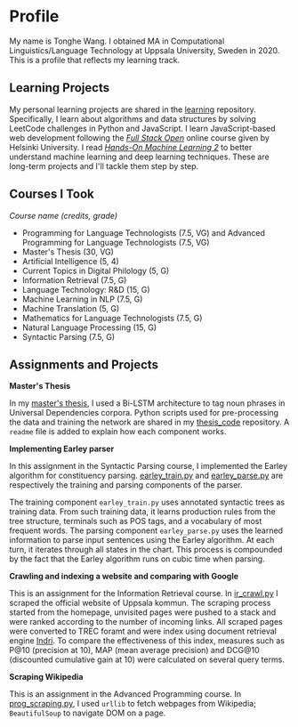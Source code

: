 # Profile

My name is Tonghe Wang. I obtained MA in Computational Linguistics/Language Technology at Uppsala University, Sweden in 2020. This is a profile that reflects my learning track.

## Learning Projects

My personal learning projects are shared in the [learning](https://github.com/t0nghe/learning) repository. Specifically, I learn about algorithms and data structures by solving LeetCode challenges in Python and JavaScript. I learn JavaScript-based web development following the *[Full Stack Open](https://fullstackopen.com/en/)* online course given by Helsinki University. I read *[Hands-On Machine Learning 2](https://www.oreilly.com/library/view/hands-on-machine-learning/9781492032632/)* to better understand machine learning and deep learning techniques. These are long-term projects and I'll tackle them step by step.

## Courses I Took

*Course name (credits, grade)*

* Programming for Language Technologists (7.5, VG) and Advanced Programming for Language Technologists (7.5, VG)
* Master's Thesis (30, VG)
* Artificial Intelligence (5, 4)
* Current Topics in Digital Philology (5, G)
* Information Retrieval (7.5, G)
* Language Technology: R&D (15, G)
* Machine Learning in NLP (7.5, G)
* Machine Translation (5, G)
* Mathematics for Language Technologists (7.5, G)
* Natural Language Processing (15, G)
* Syntactic Parsing (7.5, G)

## Assignments and Projects

**Master's Thesis**

In my [master's thesis](https://www.diva-portal.org/smash/record.jsf?pid=diva2%3A1438674&dswid=-1934), I used a Bi-LSTM architecture to tag noun phrases in Universal Dependencies corpora. Python scripts used for pre-processing the data and training the network are shared in my [thesis_code](/thesis) repository. A `readme` file is added to explain how each component works.

**Implementing Earley parser**

In this assignment in the Syntactic Parsing course, I implemented the Earley algorithm for constituency parsing. [earley_train.py](assignments/earley_train.py) and [earley_parse.py](assignments/earley_parse.py) are respectively the training and parsing components of the parser. 

The training component `earley_train.py` uses annotated syntactic trees as training data. From such training data, it learns production rules from the tree structure, terminals such as POS tags, and a vocabulary of most frequent words. The parsing component `earley_parse.py` uses the learned information to parse input sentences using the Earley algorithm. At each turn, it iterates through all states in the chart. This process is compounded by the fact that the Earley algorithm runs on cubic time when parsing.

**Crawling and indexing a website and comparing with Google**

This is an assignment for the Information Retrieval course. In [ir_crawl.py](assignments/ir_crawl.py) I scraped the official website of Uppsala kommun. The scraping process started from the homepage, unvisited pages were pushed to a stack and were ranked according to the number of incoming links. All scraped pages were converted to TREC foramt and were index using document retrieval engine [Indri](https://lemur.sourceforge.io/indri/). To compare the effectiveness of this index, measures such as P@10 (precision at 10), MAP (mean average precision) and DCG@10 (discounted cumulative gain at 10) were calculated on several query terms.

**Scraping Wikipedia** 

This is an assignment in the Advanced Programming course. In [prog_scraping.py](assignments/prog_scraping.py), I used `urllib` to fetch webpages from Wikipedia; `BeautifulSoup` to navigate DOM on a page.
